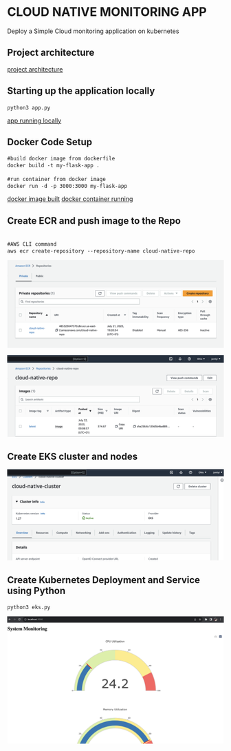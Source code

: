 # CLOUD NATIVE MONITORING APP

Deploy a Simple Cloud monitoring application on kubernetes

## Project architecture
[project architecture](images/image1.png)

## Starting up the application locally
```
python3 app.py

```

[app running locally](images/image2.png)

## Docker Code Setup
```
#build docker image from dockerfile
docker build -t my-flask-app .

#run container from docker image
docker run -d -p 3000:3000 my-flask-app
```

[docker image built](images/image3.png)
[docker container running](images/image4.png)

## Create ECR and push image to the Repo
```

#AWS CLI command
aws ecr create-repository --repository-name cloud-native-repo

```
![repo created](images/image5.png)

![image pushed to repo](images/image6.png)

## Create EKS cluster and nodes
![eks cluster created through gui](images/image7.png)

## Create Kubernetes Deployment and Service using Python
```
python3 eks.py

```
![application runs fine after deployment](images/image8.png)
